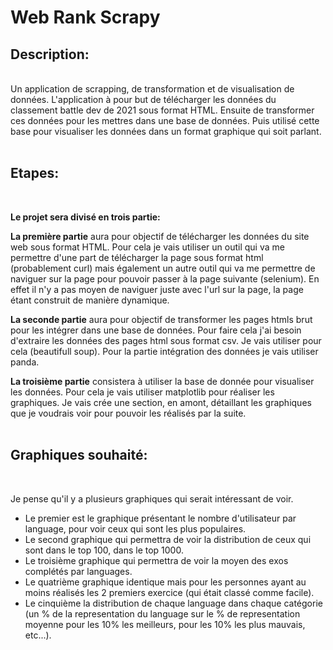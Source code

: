 # Web Rank Scrapy

## Description:
<br>
Un application de scrapping, de transformation et de visualisation de données. L'application à pour but de télécharger les données du classement battle dev de 2021 sous format HTML. Ensuite de transformer ces données pour les mettres dans une base de données. Puis utilisé cette base pour visualiser les données dans un format graphique qui soit parlant.
<br>
<br>

## Etapes:
<br>

**Le projet sera divisé en trois partie:**

**La première partie** aura pour objectif de télécharger les données du site web sous format HTML. Pour cela je vais utiliser un outil qui va me permettre d'une part de télécharger la page sous format html (probablement curl) mais également un autre outil qui va me permettre de naviguer sur la page pour pouvoir passer à la page suivante (selenium). En effet il n'y a pas moyen de naviguer juste avec l'url sur la page, la page étant construit de manière dynamique.

**La seconde partie** aura pour objectif de transformer les pages htmls brut pour les intégrer dans une base de données. Pour faire cela j'ai besoin d'extraire les données des pages html sous format csv. Je vais utiliser pour cela (beautifull soup). Pour la partie intégration des données je vais utiliser panda.

**La troisième partie** consistera à utiliser la base de donnée pour visualiser les données. Pour cela je vais utiliser matplotlib pour réaliser les graphiques. Je vais crée une section, en amont, détaillant les graphiques que je voudrais voir pour pouvoir les réalisés par la suite.
<br>
<br>

## Graphiques souhaité:
<br>

Je pense qu'il y a plusieurs graphiques qui serait intéressant de voir.

* Le premier est le graphique présentant le nombre d'utilisateur par language, pour voir ceux qui sont les plus populaires.
* Le second graphique qui permettra de voir la distribution de ceux qui sont dans le top 100, dans le top 1000.
* Le troisième graphique qui permettra de voir la moyen des exos complétés par languages.
* Le quatrième graphique identique mais pour les personnes ayant au moins réalisés les 2 premiers exercice (qui était classé comme facile).
* Le cinquième la distribution de chaque language dans chaque catégorie (un % de la representation du language sur le % de representation moyenne pour les 10% les meilleurs, pour les 10% les plus mauvais, etc...).